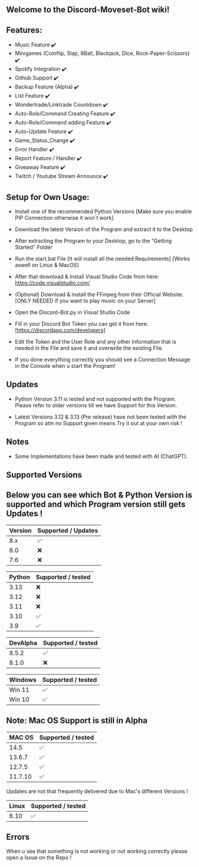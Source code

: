 ## Welcome to the Discord-Moveset-Bot wiki!

## Features:

- Music Feature ✔️
- Minigames (Coinflip, Slap, 8Ball, Blackjack, Dice, Rock-Paper-Scissors) ✔️
- Spotify Integration ✔️
- Github Support ✔️
- Backup Feature (Alpha) ✔️
- List Feature ✔️
- Wondertrade/Linktrade Countdown ✔️
- Auto-Role/Command Creating Feature ✔️
- Auto-Role/Command adding Feature ✔️
- Auto-Update Feature ✔️
- Game_Status_Change ✔️
- Error Handler ✔️
- Report Feature / Handler ✔️
- Giveaway Feature ✔️
- Twitch / Youtube Stream Announce ✔️


## Setup for Own Usage:


- Install one of the recommended Python Versions [Make sure you enable PIP Connection otherwise it won´t work]

- Download the latest Version of the Program and extract it to the Desktop

- After extracting the Program to your Desktop, go to the "Getting Started" Folder

- Run the start.bat File [It will install all the needed Requirements] [Works aswell on Linux & MacOS]

- After that download & Install Visual Studio Code from here: https://code.visualstudio.com/

- (Optional) Download & install the FFmpeg from their Official Website. [ONLY NEEDED if you want to play music on your Server]

- Open the Discord-Bot.py in Visual Studio Code

- Fill in your Discord Bot Token you can get it from here: [https://discordapp.com/developers]

- Edit the Token and the User Role and any other Information that is needed in the File and save it and overwrite the existing File.

- If you done everything correctly you should see a Connection Message in the Console when u start the Program!


## Updates


- Python Version 3.11 is tested and not supported with the Program. Please refer to older versions till we have Support for this Version.

- Latest Versions 3.12 & 3.13 (Pre release) have not been tested with the Program so atm no Support given means Try it out at your own risk !


## Notes

- Some Implementations have been made and tested with AI (ChatGPT).


## Supported Versions


## Below you can see which Bot & Python Version is supported and which Program version still gets Updates !


| Version | Supported / Updates|
| ------- | ------------------ |
| 8.x     | :white_check_mark: |
| 8.0     | :x:                |
| 7.6     | :x:                |


| Python  | Supported / tested |
| ------- | ------------------ |
| 3.13    | :x:                |
| 3.12    | :x:                |
| 3.11    | :x:                |
| 3.10    | :white_check_mark: |
| 3.9     | :white_check_mark: |


|DevAlpha | Supported / tested |
| ------- | ------------------ |
| 8.5.2   | :white_check_mark: |
| 8.1.0   | :x:                |


| Windows | Supported / tested |
| ------- | ------------------ |
| Win 11  | :white_check_mark: |
| Win 10  | :white_check_mark: |



## Note: Mac OS Support is still in Alpha


| MAC OS  | Supported / tested |
| ------- | ------------------ |
| 14.5    | :white_check_mark: |
| 13.6.7  | :white_check_mark: |
| 12.7.5  | :white_check_mark: |
| 11.7.10 | :white_check_mark: |


Updates are not that frequently delivered due to Mac's different Versions !


| Linux   | Supported / tested |
| ------- | ------------------ |
| 6.10    | :white_check_mark: |


## Errors


When u see that something is not working or not working correctly please open a Issue on the Repo !


